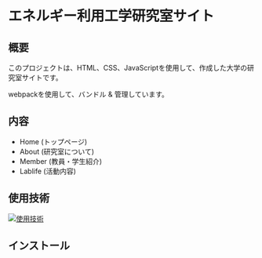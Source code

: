 # エネルギー利用工学研究室サイト
## 概要
<p>このプロジェクトは、HTML、CSS、JavaScriptを使用して、作成した大学の研究室サイトです。</p>
<p>webpackを使用して、バンドル & 管理しています。</p>

## 内容
- Home (トップページ)
- About (研究室について)
- Member (教員・学生紹介)
- Lablife (活動内容)

## 使用技術
[![使用技術](https://skillicons.dev/icons?i=html,css,js,nodejs,webpack,git,github,vscode)](https://skillicons.dev)
## インストール



